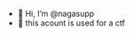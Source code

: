 - 👋 Hi, I’m @nagasupp
- 👀 this acount is used for a ctf
  

<!---
nagasupp/nagasupp is a ✨ special ✨ repository because its `README.md` (this file) appears on your GitHub profile.
You can click the Preview link to take a look at your changes.
--->
